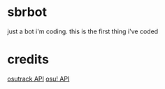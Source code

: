 # sbrbot
just a bot i'm coding. this is the first thing i've coded

# credits

[osutrack API](https://github.com/Ameobea/osutrack-api)
[osu! API](https://osu.ppy.sh/docs/)

 
